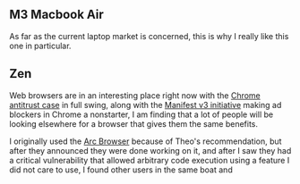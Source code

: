 
## M3 Macbook Air

As far as the current laptop market is concerned, this is why I really like this one in particular. 

## Zen

Web browsers are in an interesting place right now with the [Chrome antitrust case](https://www.cnbc.com/2024/11/20/doj-pushes-for-google-to-break-off-chrome-browser-after-antitrust-case.html) in full swing, along with the [Manifest v3 initiative](https://www.forbes.com/sites/kateoflahertyuk/2024/10/17/google-chrome-users-just-got-another-new-reason-to-switch/) making ad blockers in Chrome a nonstarter, I am finding that a lot of people will be looking elsewhere for a browser that gives them the same benefits. 

I originally used the [Arc Browser](https://arc.net/) because of Theo's recommendation, but after they announced they were done working on it, and after I saw they had a critical vulnerability that allowed arbitrary code execution using a feature I did not care to use, I found other users in the same boat and 